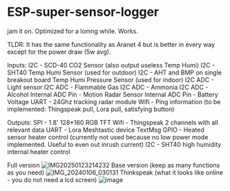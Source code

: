# ESP-super-sensor-logger
jam it on. Optimized for a lomng while. Works.

TLDR: It has the same functionality as Aranet 4 but is better in every way except for the power draw (5w avg).

Inputs:
I2C - SCD-40 CO2 Sensor (also output useless Temp Humi)
I2C - SHT40 Temp Humi Sensor (used for outdoor)
I2C - AHT and BMP on single breakout board Temp Humi Pressure Sensor (used for indoor)
I2C ADC - Light sensor
I2C ADC - Flammable Gas
I2C ADC - Ammonia
I2C ADC - Alcohol
Internal ADC Pin - Motion Radar Sensor
Internal ADC Pin - Battery Voltage
UART - 24Ghz tracking radar module
Wifi - Ping information
(to be implemented: Thingspeak pull, Lora pull, satisfying button)

Outputs:
SPI - 1.8' 128*160 RGB TFT
Wifi - Thingspeak 2 channels with all relevant data
UART - Lora Meshtastic device TextMsg
GPIO - Heated sensor heater control (currently not used because no low power mode implemented. Useful to even out inrush current)
I2C - SHT40 high humidity internal heater control

Full version
![IMG20250123214232](https://github.com/user-attachments/assets/63ddce5b-fdc2-4448-b28c-1445d5279e69)
Base version (keep as many functions as you need)
![IMG_20240106_030131](https://github.com/user-attachments/assets/f22f863a-58d5-4c2a-b65b-897ea5b9fbe5)
Thinkspeak (what it looks like online - you do not need a lcd screen)
![image](https://github.com/user-attachments/assets/b335641a-826d-4358-9fc0-2c472b284a96)

